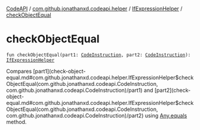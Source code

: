 [CodeAPI](../../index.md) / [com.github.jonathanxd.codeapi.helper](../index.md) / [IfExpressionHelper](index.md) / [checkObjectEqual](.)

# checkObjectEqual

`fun checkObjectEqual(part1: `[`CodeInstruction`](../../com.github.jonathanxd.codeapi/-code-instruction.md)`, part2: `[`CodeInstruction`](../../com.github.jonathanxd.codeapi/-code-instruction.md)`): `[`IfExpressionHelper`](index.md)

Compares [part1](check-object-equal.md#com.github.jonathanxd.codeapi.helper.IfExpressionHelper$checkObjectEqual(com.github.jonathanxd.codeapi.CodeInstruction, com.github.jonathanxd.codeapi.CodeInstruction)/part1) and [part2](check-object-equal.md#com.github.jonathanxd.codeapi.helper.IfExpressionHelper$checkObjectEqual(com.github.jonathanxd.codeapi.CodeInstruction, com.github.jonathanxd.codeapi.CodeInstruction)/part2) using [Any.equals](https://kotlinlang.org/api/latest/jvm/stdlib/kotlin/-any/equals.html) method.


